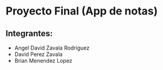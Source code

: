 # Proyecto Final (App de notas)

## Integrantes:

 - Angel David Zavala Rodriguez 
 - David Perez Zavala 
 - Brian Menendez Lopez
